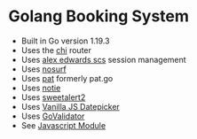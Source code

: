 # Golang Booking System
- Built in Go version 1.19.3
- Uses the [chi](https://github.com/go-chi/chi) router 
- Uses [alex edwards scs](https://github.com/alexedwards/scs) session management
- Uses [nosurf](https://github.com/justinas/nosurf) 
- Uses [pat](https://github.com/bmizerany/pat) formerly pat.go
- Uses [notie](https://github.com/jaredreich/notie)
- Uses [sweetalert2](https://sweetalert2.github.io)
- Uses [Vanilla JS Datepicker](https://mymth.github.io/vanillajs-datepicker/)
- Uses [GoValidator](https://github.com/asaskevich/govalidator)
- See [Javascript Module](https://developer.mozilla.org/en-US/docs/Web/JavaScript/Guide/Modules)

